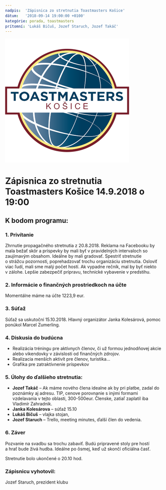 ```yaml
---
nadpis:  'Zápisnica zo stretnutia Toastmasters Košice'
dátum:   '2018-09-14 19:00:00 +0100'
kategórie: porada, toastmasters
prítomní: 'Lukáš Bičuš, Jozef Staruch, Jozef Takáč'
---
```


![alt text][logo]
# Zápisnica zo stretnutia Toastmasters Košice 14.9.2018 o 19:00

## K bodom programu:
### 1. Privítanie
Zhrnutie propagačného stretnutia z 20.8.2018. Reklama na Facebooku by mala bežať skôr a príspevky by mali byť v pravidelných intervaloch so zaujímavým obsahom. Ideálne by mali gradovať. Spestriť stretnutie o strážcu pozornosti, poprehadzovať trochu organizáciu stretnutia. Osloviť viac ľudí, mali sme malý počet hostí. Ak vypadne rečník, mal by byť niekto v zálohe. Lepšie zabezpečiť prípravu, technické vybavenie v predstihu.

### 2. Informácie o finančných prostriedkoch na účte 
Momentálne máme na účte 1223,9 eur.

### 3. Súťaž
Súťaž sa uskutoční 15.10.2018. Hlavný organizátor Janka Kolesárová, pomoc ponúkol Marcel Zumerling.

### 4. Diskusia do budúcna
   * Realizácia tréningu pre aktívnych členov, či už formou jednodňovej akcie alebo vikendovky v závislosti od finančných zdrojov.
   * Realizacia menších aktivít pre členov, turistika...
   * Grafika pre zatraktívnenie príspevkov

### 5. Úlohy do ďalšieho stretnutia:
   * **Jozef Takáč** – Ak máme nového člena idealne ak by pri platbe, zadal do poznámky aj adresu. TIP, cenove porovnanie s inými formami vzdelavania v tejto oblasti,  300-500eur. Členske, zatiaľ zaplatil iba Vladimír Zahradnik.  
   * **Janka Kolesárova** – súťaž 15.10
   * **Lukáš Bičuš** – vlajka stojan,
   * **Jozef Staruch** – Trello, meeting minutes, ďalší člen do vedenia.

### 6. Záver
Pozvanie na svadbu sa trochu zabaviť. Budú pripravené stoly pre hostí a hrať bude živá hudba. Ideálne po ôsmej, keď už skončí oficiálna časť.

Stretnutie bolo ukončené o 20.10 hod.

### Zápisnicu vyhotovil:
Jozef Staruch,
prezident klubu

[logo]: https://github.com/toastmasters-kosice/graficke-podklady/raw/master/Log%C3%A1/%C5%A0tandardn%C3%A9%20zmen%C5%A1en%C3%A9%20logo%20TMKE.png "Logo Toastmasters Košice"